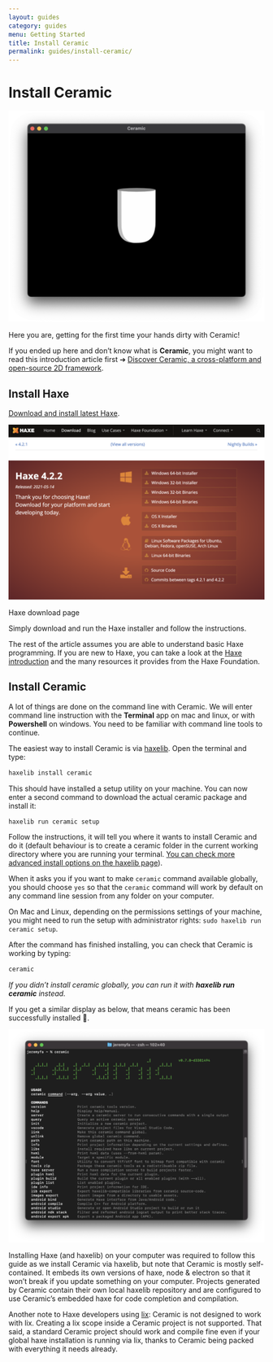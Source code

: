 ```yaml
---
layout: guides
category: guides
menu: Getting Started
title: Install Ceramic
permalink: guides/install-ceramic/
---
```

# Install Ceramic

![Ceramic window](/static/img/ceramic-window-1.png)

Here you are, getting for the first time your hands dirty with Ceramic!

<p class="extra-info">If you ended up here and don’t know what is <strong>Ceramic</strong>, you might want to read this introduction article first ➔ <a href="/guides/discover-ceramic">Discover Ceramic, a cross-platform and open-source 2D framework</a>.</p>

## Install Haxe

[Download and install latest Haxe](https://haxe.org/download/).

<p>
<img src="/static/img/download-haxe.png" alt="Haxe download page" />
<div class="caption">Haxe download page</div>
</p>

Simply download and run the Haxe installer and follow the instructions.

The rest of the article assumes you are able to understand basic Haxe programming. If you are new to Haxe, you can take a look at the [Haxe introduction](https://haxe.org/documentation/introduction/) and the many resources it provides from the Haxe Foundation.

## Install Ceramic

A lot of things are done on the command line with Ceramic. We will enter command line instruction with the **Terminal** app on mac and linux, or with **Powershell** on windows. You need to be familiar with command line tools to continue.

The easiest way to install Ceramic is via [haxelib](https://lib.haxe.org/p/ceramic/). Open the terminal and type:

```bash
haxelib install ceramic
```

This should have installed a setup utility on your machine. You can now enter a second command to download the actual ceramic package and install it:

```bash
haxelib run ceramic setup
```

Follow the instructions, it will tell you where it wants to install Ceramic and do it (default behaviour is to create a ceramic folder in the current working directory where you are running your terminal. [You can check more advanced install options on the haxelib page](https://lib.haxe.org/p/ceramic/)).

<p class="extra-info">When it asks you if you want to make <code>ceramic</code> command available globally, you should choose <code>yes</code> so that the <code>ceramic</code> command will work by default on any command line session from any folder on your computer.</p>

<p class="extra-info">On Mac and Linux, depending on the permissions settings of your machine, you might need to run the setup with administrator rights: <code>sudo haxelib run ceramic setup</code>.</p>

After the command has finished installing, you can check that Ceramic is working by typing:

```bash
ceramic
```

_If you didn’t install ceramic globally, you can run it with **haxelib run ceramic** instead._

If you get a similar display as below, that means ceramic has been successfully installed 🎉.

![Ceramic CLI](/static/img/ceramic-cli.png)

<p class="extra-info">Installing Haxe (and haxelib) on your computer was required to follow this guide as we install Ceramic via haxelib, but note that Ceramic is mostly self-contained. It embeds its own versions of haxe, node & electron so that it won’t break if you update something on your computer. Projects generated by Ceramic contain their own local haxelib repository and are configured to use Ceramic’s embedded haxe for code completion and compilation.<p>

<p class="extra-info">Another note to Haxe developers using <a href="https://github.com/lix-pm/lix.client">lix</a>: Ceramic is not designed to work with lix. Creating a lix scope inside a Ceramic project is not supported. That said, a standard Ceramic project should work and compile fine even if your global haxe installation is running via lix, thanks to Ceramic being packed with everything it needs already.<p>